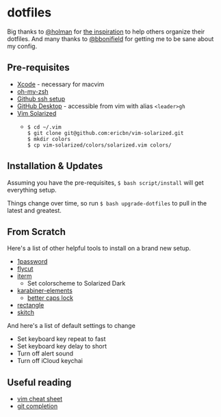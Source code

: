 # dotfiles

Big thanks to [@holman](https://github.com/holman) for [the inspiration](https://github.com/holman/dotfiles)
to help others organize their dotfiles. And many thanks to [@bbonifield](https://github.com/bbonifield) for
getting me to be sane about my config.

## Pre-requisites

- [Xcode](https://apps.apple.com/us/app/xcode/id497799835?mt=12) - necessary for macvim
- [oh-my-zsh](https://github.com/robbyrussell/oh-my-zsh)
- [Github ssh setup](https://docs.github.com/en/authentication/connecting-to-github-with-ssh/generating-a-new-ssh-key-and-adding-it-to-the-ssh-agent)
- [GitHub Desktop](https://desktop.github.com/) - accessible from vim with alias `<leader>gh`
- [Vim Solarized](https://github.com/ericbn/vim-solarized)
  - ```
    $ cd ~/.vim
    $ git clone git@github.com:ericbn/vim-solarized.git
    $ mkdir colors
    $ cp vim-solarized/colors/solarized.vim colors/
    ``` 

## Installation & Updates

Assuming you have the pre-requisites, `$ bash script/install` will get everything setup.

Things change over time, so run `$ bash upgrade-dotfiles` to pull in the latest
and greatest.

## From Scratch

Here's a list of other helpful tools to install on a brand new setup.

- [1password](https://1password.com/product/mac/)
- [flycut](https://apps.apple.com/us/app/flycut-clipboard-manager/id442160987?mt=12)
- [iterm](https://iterm2.com/)
  - Set colorscheme to Solarized Dark
- [karabiner-elements](https://karabiner-elements.pqrs.org/)
  - [better caps lock](https://ke-complex-modifications.pqrs.org/#caps_lock)
- [rectangle](https://rectangleapp.com/)
- [skitch](https://apps.apple.com/us/app/skitch-snap-mark-up-share/id425955336?mt=12)

And here's a list of default settings to change

- Set keyboard key repeat to fast
- Set keyboard key delay to short
- Turn off alert sound
- Turn off iCloud keychai

## Useful reading

- [vim cheat sheet](https://vim.rtorr.com/)
- [git completion](https://oliverspryn.com/blog/adding-git-completion-to-zsh)
